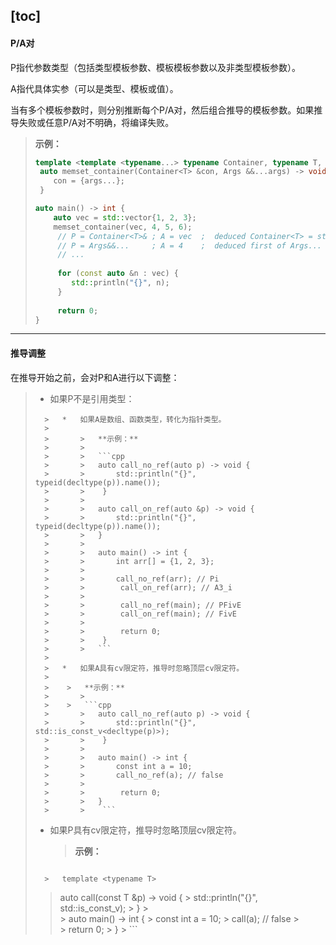 [toc]
---

#### P/A对

P指代参数类型（包括类型模板参数、模板模板参数以及非类型模板参数）。

A指代具体实参（可以是类型、模板或值）。

当有多个模板参数时，则分别推断每个P/A对，然后组合推导的模板参数。如果推导失败或任意P/A对不明确，将编译失败。

>   **示例：**
>
>   ```cpp
>   template <template <typename...> typename Container, typename T, typename... Args>
>    auto memset_container(Container<T> &con, Args &&...args) -> void {
>       con = {args...};
>    }
>   
>   auto main() -> int {
>       auto vec = std::vector{1, 2, 3};
>       memset_container(vec, 4, 5, 6);
>        // P = Container<T>& ; A = vec  ;  deduced Container<T> = std::vector<int>
>        // P = Args&&...     ; A = 4    ;  deduced first of Args... = int
>        // ...
>    
>        for (const auto &n : vec) {
>           std::println("{}", n);
>        }
>    
>        return 0;
>   }
>    ```

---

#### 推导调整

在推导开始之前，会对P和A进行以下调整：

>   *    如果P不是引用类型：
>
>       >   *   如果A是数组、函数类型，转化为指针类型。
>       >
>       >       >   **示例：**
>       >       >
>       >       >   ```cpp
>       >       >   auto call_no_ref(auto p) -> void {
>       >       >       std::println("{}", typeid(decltype(p)).name());
>       >       >    }
>       >       >   
>       >       >   auto call_on_ref(auto &p) -> void {
>       >       >       std::println("{}", typeid(decltype(p)).name());
>       >       >   }
>       >       >    
>       >       >   auto main() -> int {
>       >       >       int arr[] = {1, 2, 3};
>       >       >   
>       >       >       call_no_ref(arr); // Pi
>       >       >        call_on_ref(arr); // A3_i
>       >       >   
>       >       >        call_no_ref(main); // PFivE
>       >       >        call_on_ref(main); // FivE
>       >       >   
>       >       >        return 0;
>       >       >    }
>       >       >   ```
>       >       
>       >   *   如果A具有cv限定符，推导时忽略顶层cv限定符。
>       >   
>       >    >   **示例：**
>       >       >
>       >    >   ```cpp
>       >       >   auto call_no_ref(auto p) -> void {
>       >       >       std::println("{}", std::is_const_v<decltype(p)>);
>       >       >    }
>       >       >   
>       >       >   auto main() -> int {
>       >       >       const int a = 10;
>       >       >       call_no_ref(a); // false
>       >       >    
>       >       >        return 0;
>       >       >   }
>       >       >    ```
>       
>   *   如果P具有cv限定符，推导时忽略顶层cv限定符。
>   
>       >   **示例：**
>       >
>    >   ```cpp
>       >   template <typename T>
>    >   auto call(const T &p) -> void {
>       >       std::println("{}", std::is_const_v<T>);
>       >    }
>       >   
>       >   auto main() -> int {
>       >       const int a = 10;
>       >       call(a); // false
>       >    
>       >        return 0;
>       >   }
>       >    ```
